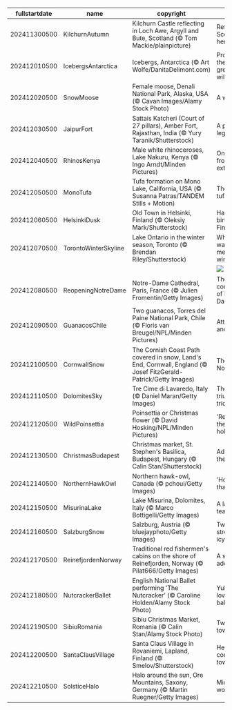 |fullstartdate|name|copyright|title|image|
|--|--|--|--|--|
202411300500|KilchurnAutumn|Kilchurn Castle reflecting in Loch Awe, Argyll and Bute, Scotland (© Tom Mackie/plainpicture)|Reflecting Scotland's heritage|![](/en-CA/2024/12/202411300500KilchurnAutumn.jpg)|
202412010500|IcebergsAntarctica|Icebergs, Antarctica (© Art Wolfe/DanitaDelimont.com)|Protecting the last great wilderness|![](/en-CA/2024/12/202412010500IcebergsAntarctica.jpg)|
202412020500|SnowMoose|Female moose, Denali National Park, Alaska, USA (© Cavan Images/Alamy Stock Photo)|A wild stare|![](/en-CA/2024/12/202412020500SnowMoose.jpg)|
202412030500|JaipurFort|Sattais Katcheri (Court of 27 pillars), Amber Fort, Rajasthan, India (© Yury Taranik/Shutterstock)|A pillared legacy|![](/en-CA/2024/12/202412030500JaipurFort.jpg)|
202412040500|RhinosKenya|Male white rhinoceroses, Lake Nakuru, Kenya (© Ingo Arndt/Minden Pictures)|On the frontline of extinction|![](/en-CA/2024/12/202412040500RhinosKenya.jpg)|
202412050500|MonoTufa|Tufa formation on Mono Lake, California, USA (© Susanna Patras/TANDEM Stills + Motion)|The rise of tufa|![](/en-CA/2024/12/202412050500MonoTufa.jpg)|
202412060500|HelsinkiDusk|Old Town in Helsinki, Finland (© Oleksiy Mark/Shutterstock)|Happy birthday, Finland!|![](/en-CA/2024/12/202412060500HelsinkiDusk.jpg)|
202412070500|TorontoWinterSkyline|Lake Ontario in the winter season, Toronto (© Brendan Riley/Shutterstock)|Where water meets winter|![](/en-CA/2024/12/202412070500TorontoWinterSkyline.jpg)|
||||![](/en-CA/2024/12/.jpg)|
202412080500|ReopeningNotreDame|Notre-Dame Cathedral, Paris, France (© Julien Fromentin/Getty Images)|The comeback of Notre-Dame|![](/en-CA/2024/12/202412080500ReopeningNotreDame.jpg)|
202412090500|GuanacosChile|Two guanacos, Torres del Paine National Park, Chile (© Floris van Breugel/NPL/Minden Pictures)|Attitude and altitude|![](/en-CA/2024/12/202412090500GuanacosChile.jpg)|
202412100500|CornwallSnow|The Cornish Coast Path covered in snow, Land's End, Cornwall, England (© Josef FitzGerald-Patrick/Getty Images)|The end? Not quite.|![](/en-CA/2024/12/202412100500CornwallSnow.jpg)|
202412110500|DolomitesSky|Tre Cime di Lavaredo, Italy (© Daniel Maran/Getty Images)|The triumphant trio|![](/en-CA/2024/12/202412110500DolomitesSky.jpg)|
202412120500|WildPoinsettia|Poinsettia or Christmas flower (© David Hosking/NPL/Minden Pictures)|'Red-y' for the holidays|![](/en-CA/2024/12/202412120500WildPoinsettia.jpg)|
202412130500|ChristmasBudapest|Christmas market, St. Stephen's Basilica, Budapest, Hungary (© Calin Stan/Shutterstock)|Advent at the basilica|![](/en-CA/2024/12/202412130500ChristmasBudapest.jpg)|
202412140500|NorthernHawkOwl|Northern hawk-owl, Canada (© pchoui/Getty Images)|'Hoo' said that?|![](/en-CA/2024/12/202412140500NorthernHawkOwl.jpg)|
202412150500|MisurinaLake|Lake Misurina, Dolomites, Italy (© Marco Bottigelli/Getty Images)|A lake of tears|![](/en-CA/2024/12/202412150500MisurinaLake.jpg)|
202412160500|SalzburgSnow|Salzburg, Austria (© bluejayphoto/Getty Images)|Twinkling streets and icy peaks|![](/en-CA/2024/12/202412160500SalzburgSnow.jpg)|
202412170500|ReinefjordenNorway|Traditional red fishermen's cabins on the shore of Reinefjorden, Norway (© Pilat666/Getty Images)|A shore to adore|![](/en-CA/2024/12/202412170500ReinefjordenNorway.jpg)|
202412180500|NutcrackerBallet|English National Ballet performing 'The Nutcracker' (© Caroline Holden/Alamy Stock Photo)|Yule really love this ballet|![](/en-CA/2024/12/202412180500NutcrackerBallet.jpg)|
202412190500|SibiuRomania|Sibiu Christmas Market, Romania (© Calin Stan/Alamy Stock Photo)|Twinkle town|![](/en-CA/2024/12/202412190500SibiuRomania.jpg)|
202412200500|SantaClausVillage|Santa Claus Village in Rovaniemi, Lapland, Finland (© Smelov/Shutterstock)|He's coming to town...|![](/en-CA/2024/12/202412200500SantaClausVillage.jpg)|
202412210500|SolsticeHalo|Halo around the sun, Ore Mountains, Saxony, Germany (© Martin Ruegner/Getty Images)|Midwinter wonderland|![](/en-CA/2024/12/202412210500SolsticeHalo.jpg)|
